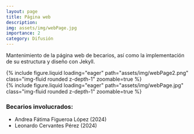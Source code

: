 ```yaml
---
layout: page
title: Página web
description: 
img: assets/img/webPage.jpg
importance: 2
category: Difusión
---
```


Mantenimiento de la página web de becarios, así como la implementación de su estructura y diseño con Jekyll.

<div class="row mt-3">
    <div class="col-sm mt-3 mt-md-0">
        {% include figure.liquid loading="eager" path="assets/img/webPage2.png" class="img-fluid rounded z-depth-1" zoomable=true %}
    </div>
    <div class="col-sm mt-3 mt-md-0">
        {% include figure.liquid loading="eager" path="assets/img/webPage.jpg" class="img-fluid rounded z-depth-1" zoomable=true %}
    </div>
</div>

### Becarios involucrados:
- Andrea Fátima Figueroa López (2024)
- Leonardo Cervantes Pérez (2024)